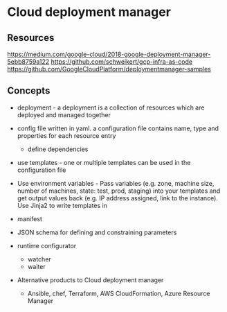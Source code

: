 # Cloud deployment manager

## Resources
https://medium.com/google-cloud/2018-google-deployment-manager-5ebb8759a122
https://github.com/schweikert/gcp-infra-as-code
https://github.com/GoogleCloudPlatform/deploymentmanager-samples

## Concepts
- deployment - a deployment is a collection of resources which are deployed and managed together
- config file written in yaml. a configuration file contains name, type and properties for each resource entry
  - define dependencies
- use templates - one or multiple templates can be used in the configuration file
- Use environment variables - Pass variables (e.g. zone, machine size, number of machines, state: test, prod, staging) into your templates and get output values back (e.g. IP address assigned, link to the instance). Use Jinja2 to write templates in 
- manifest
- JSON schema for defining and constraining parameters
- runtime configurator
  - watcher
  - waiter
  
- Alternative products to Cloud deployment manager
  - Ansible, chef, Terraform, AWS CloudFormation, Azure Resource Manager
